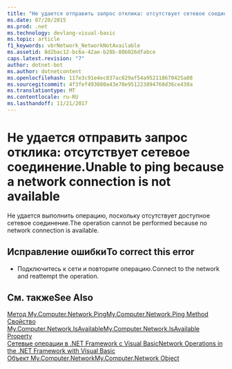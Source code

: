 ```yaml
---
title: "Не удается отправить запрос отклика: отсутствует сетевое соединение."
ms.date: 07/20/2015
ms.prod: .net
ms.technology: devlang-visual-basic
ms.topic: article
f1_keywords: vbrNetwork_NetworkNotAvailable
ms.assetid: 8d2bac12-bc6a-42ae-b28b-80b026dfabce
caps.latest.revision: "7"
author: dotnet-bot
ms.author: dotnetcontent
ms.openlocfilehash: 117e3c91e4ec837ac629af54a952118670425a08
ms.sourcegitcommit: 4f3fef493080a43e70e951223894768d36ce430a
ms.translationtype: MT
ms.contentlocale: ru-RU
ms.lasthandoff: 11/21/2017
---
```

# <a name="unable-to-ping-because-a-network-connection-is-not-available"></a><span data-ttu-id="b7d45-102">Не удается отправить запрос отклика: отсутствует сетевое соединение.</span><span class="sxs-lookup"><span data-stu-id="b7d45-102">Unable to ping because a network connection is not available</span></span>
<span data-ttu-id="b7d45-103">Не удается выполнить операцию, поскольку отсутствует доступное сетевое соединение.</span><span class="sxs-lookup"><span data-stu-id="b7d45-103">The operation cannot be performed because no network connection is available.</span></span>  
  
## <a name="to-correct-this-error"></a><span data-ttu-id="b7d45-104">Исправление ошибки</span><span class="sxs-lookup"><span data-stu-id="b7d45-104">To correct this error</span></span>  
  
-   <span data-ttu-id="b7d45-105">Подключитесь к сети и повторите операцию.</span><span class="sxs-lookup"><span data-stu-id="b7d45-105">Connect to the network and reattempt the operation.</span></span>  
  
## <a name="see-also"></a><span data-ttu-id="b7d45-106">См. также</span><span class="sxs-lookup"><span data-stu-id="b7d45-106">See Also</span></span>  
 [<span data-ttu-id="b7d45-107">Метод My.Computer.Network.Ping</span><span class="sxs-lookup"><span data-stu-id="b7d45-107">My.Computer.Network.Ping Method</span></span>](http://msdn.microsoft.com/en-us/5f1eff72-3882-44a4-8234-ac21daac464c)  
 [<span data-ttu-id="b7d45-108">Свойство My.Computer.Network.IsAvailable</span><span class="sxs-lookup"><span data-stu-id="b7d45-108">My.Computer.Network.IsAvailable Property</span></span>](http://msdn.microsoft.com/en-us/29f9361e-8c62-4d2e-a4f0-44b2dc43b9aa)  
 [<span data-ttu-id="b7d45-109">Сетевые операции в .NET Framework с Visual Basic</span><span class="sxs-lookup"><span data-stu-id="b7d45-109">Network Operations in the .NET Framework with Visual Basic</span></span>](http://msdn.microsoft.com/en-us/c5379021-44ef-4d6a-acf5-e951fdcab6b2)  
 [<span data-ttu-id="b7d45-110">Объект My.Computer.Network</span><span class="sxs-lookup"><span data-stu-id="b7d45-110">My.Computer.Network Object</span></span>](../../visual-basic/language-reference/objects/my-computer-network-object.md)

